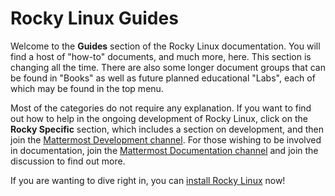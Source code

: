 # Rocky Linux Guides

Welcome to the **Guides** section of the Rocky Linux documentation. You will find a host of "how-to" documents, and much more, here. This section is changing all the time. There are also some longer document groups that can be found in "Books" as well as future planned educational "Labs", each of which may be found in the top menu.

Most of the categories do not require any explanation. If you want to find out how to help in the ongoing development of Rocky Linux, click on the **Rocky Specific** section, which includes a section on development, and then join the [Mattermost Development channel](https://chat.rockylinux.org/rocky-linux/channels/development). For those wishing to be involved in documentation, join the [Mattermost Documentation channel](https://chat.rockylinux.org/rocky-linux/channels/documentation) and join the discussion to find out more.

If you are wanting to dive right in, you can [install Rocky Linux](installation.md) now!
